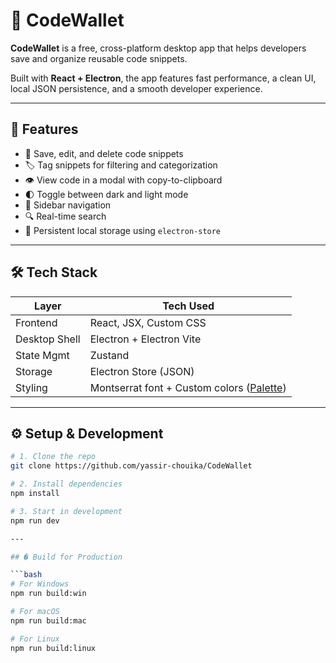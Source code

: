 # 💼 CodeWallet

**CodeWallet** is a free, cross-platform desktop app that helps developers save and organize reusable code snippets.

Built with **React + Electron**, the app features fast performance, a clean UI, local JSON persistence, and a smooth developer experience.

---

## 🚀 Features

- 💾 Save, edit, and delete code snippets
- 🏷️ Tag snippets for filtering and categorization
- 👁️ View code in a modal with copy-to-clipboard
- 🌓 Toggle between dark and light mode
- 🧭 Sidebar navigation
- 🔍 Real-time search
- 💾 Persistent local storage using `electron-store`

---

## 🛠️ Tech Stack

| Layer        | Tech Used               |
|--------------|-------------------------|
| Frontend     | React, JSX, Custom CSS  |
| Desktop Shell| Electron + Electron Vite|
| State Mgmt   | Zustand                 |
| Storage      | Electron Store (JSON)   |
| Styling      | Montserrat font + Custom colors ([Palette](https://coolors.co/ffffff-333333-b288c0-9a48d0-7bc950))

---

## ⚙️ Setup & Development

```bash
# 1. Clone the repo
git clone https://github.com/yassir-chouika/CodeWallet

# 2. Install dependencies
npm install

# 3. Start in development
npm run dev

---

## �️ Build for Production

```bash
# For Windows
npm run build:win

# For macOS
npm run build:mac

# For Linux
npm run build:linux
